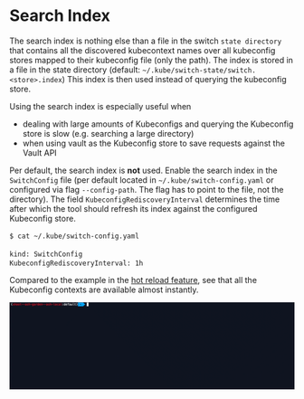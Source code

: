 # Search Index

The search index is nothing else than a file in the switch `state directory`
that contains all the discovered kubecontext names over all kubeconfig stores mapped to their kubeconfig file (only the path).
The index is stored in a file in the state directory (default: `~/.kube/switch-state/switch.<store>.index`)
This index is then used instead of querying the kubeconfig store.

Using the search index is especially useful when
- dealing with large amounts of Kubeconfigs and querying the Kubeconfig store is slow (e.g. searching a large directory)
- when using vault as the Kubeconfig store to save requests against the Vault API

Per default, the search index is **not** used.
Enable the search index in the `SwitchConfig` file (per default located in `~/.kube/switch-config.yaml` or configured via flag `--config-path`. The flag has to point to the file, not the directory).
The field `KubeconfigRediscoveryInterval` determines the time after which the tool should
refresh its index against the configured Kubeconfig store.


```
$ cat ~/.kube/switch-config.yaml

kind: SwitchConfig
KubeconfigRediscoveryInterval: 1h
```

Compared to the example in the [hot reload feature](../README.md#hot-reload), see that all the Kubeconfig contexts are available almost instantly.

![demo GIF](../resources/pictures/index-demo.gif)
